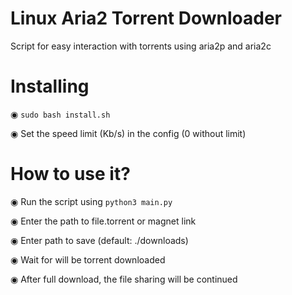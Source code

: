 # Linux Aria2 Torrent Downloader
Script for easy interaction with torrents using aria2p and aria2c

# Installing
◉ <code>sudo bash install.sh</code>

◉ Set the speed limit (Kb/s) in the config (0 without limit)

# How to use it?
◉ Run the script using <code>python3 main.py</code>

◉ Enter the path to file.torrent or magnet link

◉ Enter path to save (default: ./downloads)

◉ Wait for will be torrent downloaded

◉ After full download, the file sharing will be continued
